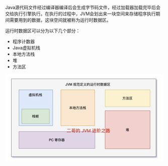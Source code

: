 Java源代码文件经过编译器编译后会生成字节码文件，经过加载器加载完毕后会交给执行引擎执行。在执行的过程中，JVM会划出来一块空间来存储程序执行期间需要用到的数据，这块空间就被称为运行时数据区。

运行时数据区可以分为以下几个部分：
- 程序计数器
- Java虚拟机栈
- 本地方法栈
- 堆
- 方法区

![](pictures/6da176aa.png)


